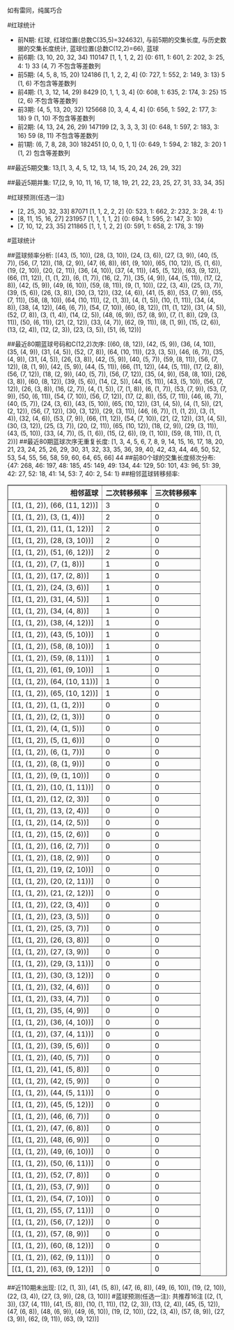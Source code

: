 <!-- 
.. title: 大乐透16125期(2016-10-24)数据分析报告
.. slug: dlott-16125-2016-10-24-report
.. date: 2016-10-25 08:00:00 UTC+08:00
.. tags: Lottery
.. link: 
.. description: 
.. type: text
-->

如有雷同，纯属巧合

<!-- TEASER_END-->

#红球统计

- 前N期: 红球, 红球位置(总数C(35,5)=324632), 与前5期的交集长度, 与历史数据的交集长度统计, 蓝球位置(总数C(12,2)=66), 蓝球
- 前6期: (3, 10, 20, 32, 34) 110147 [1, 1, 1, 2, 2] {0: 611, 1: 601, 2: 202, 3: 25, 4: 1} 33 (4, 7) 不包含等差数列
- 前5期: (4, 5, 8, 15, 20) 124186 [1, 1, 2, 2, 4] {0: 727, 1: 552, 2: 149, 3: 13} 5 (1, 6) 不包含等差数列
- 前4期: (1, 3, 12, 14, 29) 8429 [0, 1, 1, 3, 4] {0: 608, 1: 635, 2: 174, 3: 25} 15 (2, 6) 不包含等差数列
- 前3期: (4, 5, 13, 20, 32) 125668 [0, 3, 4, 4, 4] {0: 656, 1: 592, 2: 177, 3: 18} 9 (1, 10) 不包含等差数列
- 前2期: (4, 13, 24, 26, 29) 147199 [2, 3, 3, 3, 3] {0: 648, 1: 597, 2: 183, 3: 16} 59 (8, 11) 不包含等差数列
- 前1期: (6, 7, 8, 28, 30) 182451 [0, 0, 0, 1, 1] {0: 649, 1: 594, 2: 182, 3: 20} 1 (1, 2) 包含等差数列

##最近5期交集:
13,[1, 3, 4, 5, 12, 13, 14, 15, 20, 24, 26, 29, 32]

##最近5期并集:
17,[2, 9, 10, 11, 16, 17, 18, 19, 21, 22, 23, 25, 27, 31, 33, 34, 35]

#红球预测(任选一注)

- [2, 25, 30, 32, 33] 87071 [1, 1, 2, 2, 2] {0: 523, 1: 662, 2: 232, 3: 28, 4: 1}
- [8, 11, 15, 16, 27] 231957 [1, 1, 1, 1, 2] {0: 694, 1: 595, 2: 147, 3: 10}
- [7, 10, 12, 23, 35] 211865 [1, 1, 1, 2, 2] {0: 591, 1: 658, 2: 178, 3: 19}

#蓝球统计

##蓝球频率分析:
[(43, (5, 10)), (28, (3, 10)), (24, (3, 6)), (27, (3, 9)), (40, (5, 7)), (56, (7, 12)), (18, (2, 9)), (47, (6, 8)), (61, (9, 10)), (65, (10, 12)), (5, (1, 6)), (19, (2, 10)), (20, (2, 11)), (36, (4, 10)), (37, (4, 11)), (45, (5, 12)), (63, (9, 12)), (66, (11, 12)), (1, (1, 2)), (6, (1, 7)), (16, (2, 7)), (35, (4, 9)), (44, (5, 11)), (17, (2, 8)), (42, (5, 9)), (49, (6, 10)), (59, (8, 11)), (9, (1, 10)), (22, (3, 4)), (25, (3, 7)), (39, (5, 6)), (26, (3, 8)), (30, (3, 12)), (32, (4, 6)), (41, (5, 8)), (53, (7, 9)), (55, (7, 11)), (58, (8, 10)), (64, (10, 11)), (2, (1, 3)), (4, (1, 5)), (10, (1, 11)), (34, (4, 8)), (38, (4, 12)), (46, (6, 7)), (54, (7, 10)), (60, (8, 12)), (11, (1, 12)), (31, (4, 5)), (52, (7, 8)), (3, (1, 4)), (14, (2, 5)), (48, (6, 9)), (57, (8, 9)), (7, (1, 8)), (29, (3, 11)), (50, (6, 11)), (21, (2, 12)), (33, (4, 7)), (62, (9, 11)), (8, (1, 9)), (15, (2, 6)), (13, (2, 4)), (12, (2, 3)), (23, (3, 5)), (51, (6, 12))]

##最近80期蓝球号码和C(12,2)次序:
 [(60, (8, 12)), (42, (5, 9)), (36, (4, 10)), (35, (4, 9)), (31, (4, 5)), (52, (7, 8)), (64, (10, 11)), (23, (3, 5)), (46, (6, 7)), (35, (4, 9)), (31, (4, 5)), (26, (3, 8)), (42, (5, 9)), (40, (5, 7)), (59, (8, 11)), (56, (7, 12)), (8, (1, 9)), (42, (5, 9)), (44, (5, 11)), (66, (11, 12)), (44, (5, 11)), (17, (2, 8)), (56, (7, 12)), (18, (2, 9)), (40, (5, 7)), (56, (7, 12)), (35, (4, 9)), (58, (8, 10)), (26, (3, 8)), (60, (8, 12)), (39, (5, 6)), (14, (2, 5)), (44, (5, 11)), (43, (5, 10)), (56, (7, 12)), (26, (3, 8)), (16, (2, 7)), (4, (1, 5)), (7, (1, 8)), (6, (1, 7)), (53, (7, 9)), (53, (7, 9)), (50, (6, 11)), (54, (7, 10)), (56, (7, 12)), (17, (2, 8)), (55, (7, 11)), (46, (6, 7)), (40, (5, 7)), (24, (3, 6)), (43, (5, 10)), (65, (10, 12)), (31, (4, 5)), (4, (1, 5)), (21, (2, 12)), (56, (7, 12)), (30, (3, 12)), (29, (3, 11)), (46, (6, 7)), (1, (1, 2)), (3, (1, 4)), (32, (4, 6)), (53, (7, 9)), (66, (11, 12)), (54, (7, 10)), (21, (2, 12)), (31, (4, 5)), (30, (3, 12)), (25, (3, 7)), (20, (2, 11)), (65, (10, 12)), (18, (2, 9)), (29, (3, 11)), (43, (5, 10)), (33, (4, 7)), (5, (1, 6)), (15, (2, 6)), (9, (1, 10)), (59, (8, 11)), (1, (1, 2))]
##最近80期蓝球次序无重复长度:
 [1, 3, 4, 5, 6, 7, 8, 9, 14, 15, 16, 17, 18, 20, 21, 23, 24, 25, 26, 29, 30, 31, 32, 33, 35, 36, 39, 40, 42, 43, 44, 46, 50, 52, 53, 54, 55, 56, 58, 59, 60, 64, 65, 66] 44
##前80个球的交集长度频次分布:
{47: 268, 46: 197, 48: 185, 45: 149, 49: 134, 44: 129, 50: 101, 43: 96, 51: 39, 42: 27, 52: 18, 41: 14, 53: 7, 40: 2, 54: 1}
##相邻蓝球转移频率:
 <table border="1" class="table table-striped dataframe">
  <thead>
    <tr style="text-align: right;">
      <th>相邻蓝球</th>
      <th>二次转移频率</th>
      <th>三次转移频率</th>
    </tr>
  </thead>
  <tbody>
    <tr>
      <td>[(1, (1, 2)), (66, (11, 12))]</td>
      <td>3</td>
      <td>0</td>
    </tr>
    <tr>
      <td>[(1, (1, 2)), (3, (1, 4))]</td>
      <td>2</td>
      <td>0</td>
    </tr>
    <tr>
      <td>[(1, (1, 2)), (11, (1, 12))]</td>
      <td>2</td>
      <td>0</td>
    </tr>
    <tr>
      <td>[(1, (1, 2)), (28, (3, 10))]</td>
      <td>2</td>
      <td>0</td>
    </tr>
    <tr>
      <td>[(1, (1, 2)), (51, (6, 12))]</td>
      <td>2</td>
      <td>0</td>
    </tr>
    <tr>
      <td>[(1, (1, 2)), (7, (1, 8))]</td>
      <td>1</td>
      <td>0</td>
    </tr>
    <tr>
      <td>[(1, (1, 2)), (17, (2, 8))]</td>
      <td>1</td>
      <td>0</td>
    </tr>
    <tr>
      <td>[(1, (1, 2)), (24, (3, 6))]</td>
      <td>1</td>
      <td>0</td>
    </tr>
    <tr>
      <td>[(1, (1, 2)), (31, (4, 5))]</td>
      <td>1</td>
      <td>0</td>
    </tr>
    <tr>
      <td>[(1, (1, 2)), (34, (4, 8))]</td>
      <td>1</td>
      <td>0</td>
    </tr>
    <tr>
      <td>[(1, (1, 2)), (38, (4, 12))]</td>
      <td>1</td>
      <td>0</td>
    </tr>
    <tr>
      <td>[(1, (1, 2)), (43, (5, 10))]</td>
      <td>1</td>
      <td>0</td>
    </tr>
    <tr>
      <td>[(1, (1, 2)), (58, (8, 10))]</td>
      <td>1</td>
      <td>0</td>
    </tr>
    <tr>
      <td>[(1, (1, 2)), (59, (8, 11))]</td>
      <td>1</td>
      <td>0</td>
    </tr>
    <tr>
      <td>[(1, (1, 2)), (61, (9, 10))]</td>
      <td>1</td>
      <td>0</td>
    </tr>
    <tr>
      <td>[(1, (1, 2)), (64, (10, 11))]</td>
      <td>1</td>
      <td>0</td>
    </tr>
    <tr>
      <td>[(1, (1, 2)), (65, (10, 12))]</td>
      <td>1</td>
      <td>0</td>
    </tr>
    <tr>
      <td>[(1, (1, 2)), (1, (1, 2))]</td>
      <td>0</td>
      <td>0</td>
    </tr>
    <tr>
      <td>[(1, (1, 2)), (2, (1, 3))]</td>
      <td>0</td>
      <td>0</td>
    </tr>
    <tr>
      <td>[(1, (1, 2)), (4, (1, 5))]</td>
      <td>0</td>
      <td>0</td>
    </tr>
    <tr>
      <td>[(1, (1, 2)), (5, (1, 6))]</td>
      <td>0</td>
      <td>0</td>
    </tr>
    <tr>
      <td>[(1, (1, 2)), (6, (1, 7))]</td>
      <td>0</td>
      <td>0</td>
    </tr>
    <tr>
      <td>[(1, (1, 2)), (8, (1, 9))]</td>
      <td>0</td>
      <td>0</td>
    </tr>
    <tr>
      <td>[(1, (1, 2)), (9, (1, 10))]</td>
      <td>0</td>
      <td>0</td>
    </tr>
    <tr>
      <td>[(1, (1, 2)), (10, (1, 11))]</td>
      <td>0</td>
      <td>0</td>
    </tr>
    <tr>
      <td>[(1, (1, 2)), (12, (2, 3))]</td>
      <td>0</td>
      <td>0</td>
    </tr>
    <tr>
      <td>[(1, (1, 2)), (13, (2, 4))]</td>
      <td>0</td>
      <td>0</td>
    </tr>
    <tr>
      <td>[(1, (1, 2)), (14, (2, 5))]</td>
      <td>0</td>
      <td>0</td>
    </tr>
    <tr>
      <td>[(1, (1, 2)), (15, (2, 6))]</td>
      <td>0</td>
      <td>0</td>
    </tr>
    <tr>
      <td>[(1, (1, 2)), (16, (2, 7))]</td>
      <td>0</td>
      <td>0</td>
    </tr>
    <tr>
      <td>[(1, (1, 2)), (18, (2, 9))]</td>
      <td>0</td>
      <td>0</td>
    </tr>
    <tr>
      <td>[(1, (1, 2)), (19, (2, 10))]</td>
      <td>0</td>
      <td>0</td>
    </tr>
    <tr>
      <td>[(1, (1, 2)), (20, (2, 11))]</td>
      <td>0</td>
      <td>0</td>
    </tr>
    <tr>
      <td>[(1, (1, 2)), (21, (2, 12))]</td>
      <td>0</td>
      <td>0</td>
    </tr>
    <tr>
      <td>[(1, (1, 2)), (22, (3, 4))]</td>
      <td>0</td>
      <td>0</td>
    </tr>
    <tr>
      <td>[(1, (1, 2)), (23, (3, 5))]</td>
      <td>0</td>
      <td>0</td>
    </tr>
    <tr>
      <td>[(1, (1, 2)), (25, (3, 7))]</td>
      <td>0</td>
      <td>0</td>
    </tr>
    <tr>
      <td>[(1, (1, 2)), (26, (3, 8))]</td>
      <td>0</td>
      <td>0</td>
    </tr>
    <tr>
      <td>[(1, (1, 2)), (27, (3, 9))]</td>
      <td>0</td>
      <td>0</td>
    </tr>
    <tr>
      <td>[(1, (1, 2)), (29, (3, 11))]</td>
      <td>0</td>
      <td>0</td>
    </tr>
    <tr>
      <td>[(1, (1, 2)), (30, (3, 12))]</td>
      <td>0</td>
      <td>0</td>
    </tr>
    <tr>
      <td>[(1, (1, 2)), (32, (4, 6))]</td>
      <td>0</td>
      <td>0</td>
    </tr>
    <tr>
      <td>[(1, (1, 2)), (33, (4, 7))]</td>
      <td>0</td>
      <td>0</td>
    </tr>
    <tr>
      <td>[(1, (1, 2)), (35, (4, 9))]</td>
      <td>0</td>
      <td>0</td>
    </tr>
    <tr>
      <td>[(1, (1, 2)), (36, (4, 10))]</td>
      <td>0</td>
      <td>0</td>
    </tr>
    <tr>
      <td>[(1, (1, 2)), (37, (4, 11))]</td>
      <td>0</td>
      <td>0</td>
    </tr>
    <tr>
      <td>[(1, (1, 2)), (39, (5, 6))]</td>
      <td>0</td>
      <td>0</td>
    </tr>
    <tr>
      <td>[(1, (1, 2)), (40, (5, 7))]</td>
      <td>0</td>
      <td>0</td>
    </tr>
    <tr>
      <td>[(1, (1, 2)), (41, (5, 8))]</td>
      <td>0</td>
      <td>0</td>
    </tr>
    <tr>
      <td>[(1, (1, 2)), (42, (5, 9))]</td>
      <td>0</td>
      <td>0</td>
    </tr>
    <tr>
      <td>[(1, (1, 2)), (44, (5, 11))]</td>
      <td>0</td>
      <td>0</td>
    </tr>
    <tr>
      <td>[(1, (1, 2)), (45, (5, 12))]</td>
      <td>0</td>
      <td>0</td>
    </tr>
    <tr>
      <td>[(1, (1, 2)), (46, (6, 7))]</td>
      <td>0</td>
      <td>0</td>
    </tr>
    <tr>
      <td>[(1, (1, 2)), (47, (6, 8))]</td>
      <td>0</td>
      <td>0</td>
    </tr>
    <tr>
      <td>[(1, (1, 2)), (48, (6, 9))]</td>
      <td>0</td>
      <td>0</td>
    </tr>
    <tr>
      <td>[(1, (1, 2)), (49, (6, 10))]</td>
      <td>0</td>
      <td>0</td>
    </tr>
    <tr>
      <td>[(1, (1, 2)), (50, (6, 11))]</td>
      <td>0</td>
      <td>0</td>
    </tr>
    <tr>
      <td>[(1, (1, 2)), (52, (7, 8))]</td>
      <td>0</td>
      <td>0</td>
    </tr>
    <tr>
      <td>[(1, (1, 2)), (53, (7, 9))]</td>
      <td>0</td>
      <td>0</td>
    </tr>
    <tr>
      <td>[(1, (1, 2)), (54, (7, 10))]</td>
      <td>0</td>
      <td>0</td>
    </tr>
    <tr>
      <td>[(1, (1, 2)), (55, (7, 11))]</td>
      <td>0</td>
      <td>0</td>
    </tr>
    <tr>
      <td>[(1, (1, 2)), (56, (7, 12))]</td>
      <td>0</td>
      <td>0</td>
    </tr>
    <tr>
      <td>[(1, (1, 2)), (57, (8, 9))]</td>
      <td>0</td>
      <td>0</td>
    </tr>
    <tr>
      <td>[(1, (1, 2)), (60, (8, 12))]</td>
      <td>0</td>
      <td>0</td>
    </tr>
    <tr>
      <td>[(1, (1, 2)), (62, (9, 11))]</td>
      <td>0</td>
      <td>0</td>
    </tr>
    <tr>
      <td>[(1, (1, 2)), (63, (9, 12))]</td>
      <td>0</td>
      <td>0</td>
    </tr>
  </tbody>
</table>
##近110期未出现:
 [(2, (1, 3)), (41, (5, 8)), (47, (6, 8)), (49, (6, 10)), (19, (2, 10)), (22, (3, 4)), (27, (3, 9)), (28, (3, 10))]
#蓝球预测(任选一注):
共推荐16注
 [(2, (1, 3)), (37, (4, 11)), (41, (5, 8)), (10, (1, 11)), (12, (2, 3)), (13, (2, 4)), (45, (5, 12)), (47, (6, 8)), (48, (6, 9)), (49, (6, 10)), (19, (2, 10)), (22, (3, 4)), (57, (8, 9)), (27, (3, 9)), (62, (9, 11)), (63, (9, 12))]

